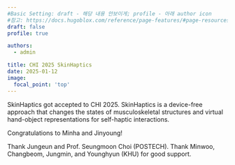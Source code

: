 ```yaml
---
#Basic Setting: draft - 해당 내용 안보이게; profile - 아래 author icon
#참고: https://docs.hugoblox.com/reference/page-features/#page-resources-attachments-and-links
draft: false 
profile: true

authors: 
  - admin

title: CHI 2025 SkinHaptics 
date: 2025-01-12
image:
  focal_point: 'top'
---
```


SkinHaptics got accepted to CHI 2025. 
SkinHaptics is a device-free approach that changes the states of musculoskeletal structures and virtual hand-object representations for self-haptic interactions.

Congratulations to Minha and Jinyoung! 

<!--more-->
Thank Jungeun and Prof. Seungmoon Choi (POSTECH).
Thank Minwoo, Changbeom, Jungmin, and Younghyun (KHU) for good support.

